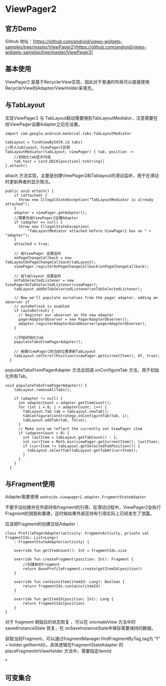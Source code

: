 # ViewPager2

## 官方Demo

Github 地址：[https://github.com/android/views-widgets-samples/tree/master/ViewPager2](https://github.com/android/views-widgets-samples/tree/master/ViewPager2)

## 基本使用

ViewPager2 是基于RecyclerView实现，因此对于普通的布局可以直接使用RecyclerView的Adapter/ViewHolder来填充。

## **与TabLayout**

实现ViewPager2 与 TabLayout联动需要用到TabLayoutMediator，注意需要在给ViewPager设置Adapter之后在设置。

```text
import com.google.android.material.tabs.TabLayoutMediator

tabLayout = findViewById(R.id.tabs)
//传入tablayout、ViewPager2实例
TabLayoutMediator(tabLayout, viewPager) { tab, position ->
    //初始化tab显示内容
    tab.text = Card.DECK[position].toString()
}.attach()
```

attach 方法实现，主要是创建ViewPager2和Tablayout的滑动监听，用于在滑动时更新两者的显示情况。

```text
public void attach() {
    if (attached) {
      throw new IllegalStateException("TabLayoutMediator is already attached");
    }
    adapter = viewPager.getAdapter();
    //需要先给ViewPager2设置Adapter
    if (adapter == null) {
      throw new IllegalStateException(
          "TabLayoutMediator attached before ViewPager2 has an " + "adapter");
    }
    attached = true;

    // 给ViewPager 设置监听
    onPageChangeCallback = new TabLayoutOnPageChangeCallback(tabLayout);
    viewPager.registerOnPageChangeCallback(onPageChangeCallback);

    // 给Tablayout 设置监听
    onTabSelectedListener = new ViewPagerOnTabSelectedListener(viewPager);
    tabLayout.addOnTabSelectedListener(onTabSelectedListener);

    // Now we'll populate ourselves from the pager adapter, adding an observer if
    // autoRefresh is enabled
    if (autoRefresh) {
      // Register our observer on the new adapter
      pagerAdapterObserver = new PagerAdapterObserver();
      adapter.registerAdapterDataObserver(pagerAdapterObserver);
    }

    //开始初始化tab
    populateTabsFromPagerAdapter();

    // 根据ViewPager2的当前位置更新TabLayout
    tabLayout.setScrollPosition(viewPager.getCurrentItem(), 0f, true);
  }
```

populateTabsFromPagerAdapter 方法会回调 onConfigureTab 方法，用于初始化所有Tab。

```text
void populateTabsFromPagerAdapter() {
    tabLayout.removeAllTabs();

    if (adapter != null) {
      int adapterCount = adapter.getItemCount();
      for (int i = 0; i < adapterCount; i++) {
        TabLayout.Tab tab = tabLayout.newTab();
        tabConfigurationStrategy.onConfigureTab(tab, i);
        tabLayout.addTab(tab, false);
      }
      // Make sure we reflect the currently set ViewPager item
      if (adapterCount > 0) {
        int lastItem = tabLayout.getTabCount() - 1;
        int currItem = Math.min(viewPager.getCurrentItem(), lastItem);
        if (currItem != tabLayout.getSelectedTabPosition()) {
          tabLayout.selectTab(tabLayout.getTabAt(currItem));
        }
      }
    }
  }
```

## **与Fragment使用**

Adapter需要使用 `androidx.viewpager2.adapter.FragmentStateAdapter` 

不要手动创建并在外部持有fragment的引用，在滑动过程中，ViewPager2会执行Fragment的销毁和重建，这时候如果外部还持有引用实际上已经发生了泄露。

应该把Fragment的创建交给Adapter：

```text
class ProfilePagerAdapter(activity: FragmentActivity, private val fragmentIds: List<Long>)
    : FragmentStateAdapter(activity) {

    override fun getItemCount(): Int = fragmentIds.size

    override fun createFragment(position: Int): Fragment {
        //创建新的Fragment
        return BaseProfileFragment.create(getItemId(position))
    }

    override fun containsItem(itemId: Long): Boolean {
        return fragmentIds.contains(itemId)
    }

    override fun getItemId(position: Int): Long {
        return fragmentIds[position]
    }
}
```

对于 fragment 销毁后的状态恢复 ，可以在 oncreateView 方法中的 savedInstanceState 恢复，在 onSaveInstanceState中保存需要保持的数据。 

获取当前Fragment，可以通过fragmentManager.findFragmentByTag,tag为 "f" + holder.getItemId\(\)，具体逻辑在FragmentStateAdapter 的placeFragmentInViewHolder 方法中，需要指定itemId

\* 



## 可变集合

